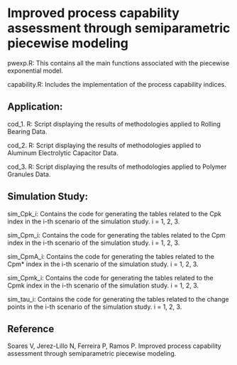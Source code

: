 # Improved process capability assessment through semiparametric piecewise modeling

pwexp.R: This contains all the main functions associated with the piecewise exponential model.

capability.R: Includes the implementation of the process capability indices.

## Application:

cod_1. R: Script displaying the results of methodologies applied to Rolling Bearing Data.

cod_2. R: Script displaying the results of methodologies applied to Aluminum Electrolytic Capacitor Data.

cod_3. R: Script displaying the results of methodologies applied to Polymer Granules Data.

## Simulation Study:

sim_Cpk_i: Contains the code for generating the tables related to the Cpk index in the i-th scenario of the simulation study. i = 1, 2, 3.

sim_Cpm_i: Contains the code for generating the tables related to the Cpm index in the i-th scenario of the simulation study. i = 1, 2, 3.

sim_CpmA_i: Contains the code for generating the tables related to the Cpm* index in the i-th scenario of the simulation study. i = 1, 2, 3.

sim_Cpmk_i: Contains the code for generating the tables related to the Cpmk index in the i-th scenario of the simulation study. i = 1, 2, 3.

sim_tau_i: Contains the code for generating the tables related to the change points in the i-th scenario of the simulation study. i = 1, 2, 3.

## Reference
Soares V, Jerez-Lillo N, Ferreira P, Ramos P. Improved process capability assessment through semiparametric piecewise modeling.
